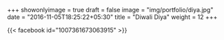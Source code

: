 +++
showonlyimage = true
draft = false
image = "img/portfolio/diya.jpg"
date = "2016-11-05T18:25:22+05:30"
title = "Diwali Diya"
weight = 12
+++

{{< facebook id="1007361673063915" >}}
